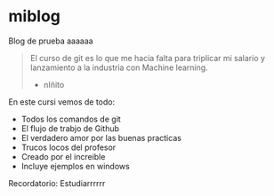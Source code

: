 # miblog 
Blog de prueba aaaaaa
 > El curso de git es lo que me hacia falta para triplicar mi salario y lanzamiento a la industria con Machine learning.
  >- nIñito
  
  En este cursi vemos de todo:
  - Todos los comandos de git
  - El flujo de trabjo de Github
  - El verdadero amor por las buenas practicas
  - Trucos locos del profesor
  - Creado por el increible 
  - Incluye ejemplos en windows
  
 
 Recordatorio: Estudiarrrrrr
